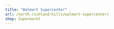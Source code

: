 ```yaml
---
title: "Walmart Supercenter"
url: /north-richland-hills/walmart-supercenter/
shop: Supermarkt
---
```

